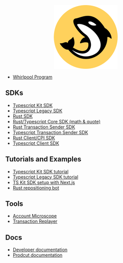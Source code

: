 <p align="center">
  <img src="./logomark.png" alt="Orca Logo"/>
</p>

- [Whirlpool Program](https://github.com/orca-so/whirlpools/tree/main/programs/whirlpool)

## SDKs

- [Typescript Kit SDK](https://github.com/orca-so/whirlpools/tree/main/ts-sdk/whirlpool)
- [Typescript Legacy SDK](https://github.com/orca-so/whirlpools/tree/main/legacy-sdk/whirlpool)
- [Rust SDK](https://github.com/orca-so/whirlpools/tree/main/rust-sdk/whirlpool)
- [Rust/Typescript Core SDK (math & quote)](https://github.com/orca-so/whirlpools/tree/main/rust-sdk/core)
- [Rust Transaction Sender SDK](https://github.com/orca-so/whirlpools/tree/main/rust-sdk/tx-sender)
- [Typescript Transaction Sender SDK](https://github.com/orca-so/whirlpools/tree/main/ts-sdk/tx-sender)
- [Rust Client/CPI SDK](https://github.com/orca-so/whirlpools/tree/main/rust-sdk/client)
- [Typescript Client SDK](https://github.com/orca-so/whirlpools/tree/main/ts-sdk/client)

## Tutorials and Examples

- [Typescript Kit SDK tutorial](https://github.com/orca-so/whirlpools-sdk-tutorial-kit)
- [Typescript Legacy SDK tutorial](https://github.com/orca-so/whirlpools-sdk-tutorial-legacy)
- [TS Kit SDK setup with Next.js](https://github.com/orca-so/whirlpools/tree/main/examples/ts-sdk/next)
- [Rust repositioning bot](https://github.com/orca-so/whirlpools/tree/main/examples/rust-sdk/whirlpool_repositioning_bot)

## Tools

- [Account Microscope](https://github.com/orca-so/account-microscope)
- [Transaction Replayer](https://github.com/orca-so/whirlpool-tx-replayer)

## Docs

- [Developer documentation](https://dev.orca.so/)
- [Prodcut documentation](https://docs.orca.so/)
